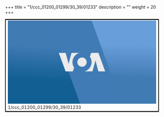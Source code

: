 +++
title = "1/ccc_01200_01299/30_39/01233"
description = ""
weight = 20
+++

<table style="border:2px solid black;max-width:800px;max-height:800px;" 
><tr><td>
<img class="center-fit-jpg"
src="/jpg_/aaa_20190430_NxaOmWaI8sI_01232.jpg">
1/ccc_01200_01299/30_39/01233
</img></td></tr></table>
